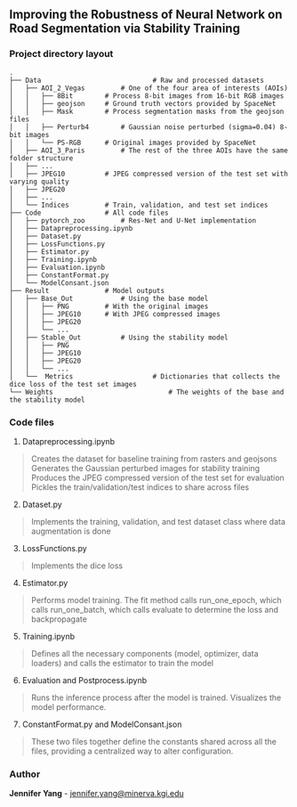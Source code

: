 ## Improving the Robustness of Neural Network on Road Segmentation via Stability Training

### Project directory layout

    .
    ├── Data                          	# Raw and processed datasets
    │	├── AOI_2_Vegas			# One of the four area of interests (AOIs)
    │	│	├── 8Bit		# Process 8-bit images from 16-bit RGB images 
    │	│	├── geojson		# Ground truth vectors provided by SpaceNet
    │	│	├── Mask		# Process segmentation masks from the geojson files
    │	│	├── Perturb4		# Gaussian noise perturbed (sigma=0.04) 8-bit images
    │	│	└── PS-RGB		# Original images provided by SpaceNet
    │	├── AOI_3_Paris			# The rest of the three AOIs have the same folder structure
    │	├── ...
    │	├── JPEG10			# JPEG compressed version of the test set with varying quality
    │	├── JPEG20
    │	├── ...
    │	└── Indices			# Train, validation, and test set indices
    ├── Code  				# All code files
    │	├── pytorch_zoo			# Res-Net and U-Net implementation
    │	├── Datapreprocessing.ipynb
    │	├── Dataset.py		
    │	├── LossFunctions.py					
    │	├── Estimator.py					
    │	├── Training.ipynb					
    │	├── Evaluation.ipynb
    │	├── ConstantFormat.py
    │	└── ModelConsant.json
    ├── Result				# Model outputs
    │	├── Base_Out			# Using the base model
    │	│	├── PNG			# With the original images
    │	│	├── JPEG10		# With JPEG compressed images
    │	│	├── JPEG20
    │	│	└── ...
    │	├── Stable_Out			# Using the stability model
    │	│	├── PNG
    │	│	├── JPEG10
    │	│	├── JPEG20
    │	│	└── ...
    │	└──  Metrics                    # Dictionaries that collects the dice loss of the test set images
    └── Weights                    	        # The weights of the base and the stability model

### Code files
1. Datapreprocessing.ipynb
> Creates the dataset for baseline training from rasters and geojsons
> Generates the Gaussian perturbed images for stability training
> Produces the JPEG compressed version of the test set for evaluation
> Pickles the train/validation/test indices to share across files
2. Dataset.py
> Implements the training, validation, and test dataset class where data augmentation is done
3. LossFunctions.py
> Implements the dice loss
4. Estimator.py
> Performs model training. The fit method calls run_one_epoch, which calls run_one_batch, which calls evaluate to determine the loss and backpropagate
5. Training.ipynb
> Defines all the necessary components (model, optimizer, data loaders) and calls the estimator to train the model
6. Evaluation and Postprocess.ipynb
> Runs the inference process after the model is trained. Visualizes the model performance.
7. ConstantFormat.py and ModelConsant.json
> These two files together define the constants shared across all the files, providing a centralized way to alter configuration.

### Author
**Jennifer Yang** - jennifer.yang@minerva.kgi.edu
